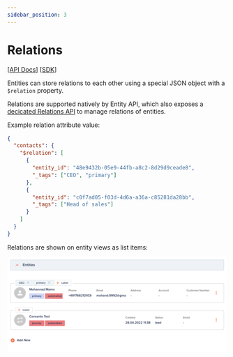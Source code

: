 ```yaml
---
sidebar_position: 3
---
```


# Relations

[[API Docs](/api/entity/#tag/Relations)]
[[SDK](https://www.npmjs.com/package/@epilot/entity-client)]

Entities can store relations to each other using a special JSON object with a `$relation` property.

Relations are supported natively by Entity API, which also exposes a [decicated Relations API](/api/entity/#tag/Relations) to manage relations of entities.

Example relation attribute value:

```json
{
  "contacts": {
    "$relation": [
      {
        "entity_id": "48e9432b-05e9-44fb-a8c2-8d29d9ceade8",
        "_tags": ["CEO", "primary"]
      },
      {
        "entity_id": "c0f7ad05-f03d-4d6a-a36a-c85281da28bb",
        "_tags": ["Head of sales"]
      }
    ]
  }
}
```

Relations are shown on entity views as list items:

![Relation Attribute Example](../../static/img/entity-relation.png)
